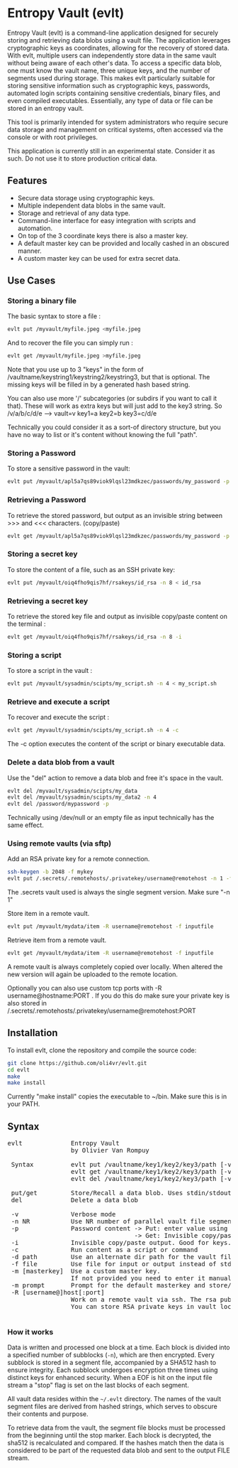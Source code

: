 # Entropy Vault (evlt)

Entropy Vault (evlt) is a command-line application designed for securely storing and retrieving data blobs using a vault file. The application leverages cryptographic keys as coordinates, allowing for the recovery of stored data. With evlt, multiple users can independently store data in the same vault without being aware of each other's data. To access a specific data blob, one must know the vault name, three unique keys, and the number of segments used during storage. This makes evlt particularly suitable for storing sensitive information such as cryptographic keys, passwords, automated login scripts containing sensitive credentials, binary files, and even compiled executables. Essentially, any type of data or file can be stored in an entropy vault.

This tool is primarily intended for system administrators who require secure data storage and management on critical systems, often accessed via the console or with root privileges.

This application is currently still in an experimental state. Consider it as such. Do not use it to store production critical data.

## Features

- Secure data storage using cryptographic keys.
- Multiple independent data blobs in the same vault.
- Storage and retrieval of any data type.
- Command-line interface for easy integration with scripts and automation.
- On top of the 3 coordinate keys there is also a master key.
- A default master key can be provided and locally cashed in an obscured manner.
- A custom master key can be used for extra secret data.

## Use Cases

### Storing a binary file

The basic syntax to store a file :
```bash
evlt put /myvault/myfile.jpeg <myfile.jpeg
```

And to recover the file you can simply run :
```bash
evlt get /myvault/myfile.jpeg >myfile.jpeg
```

Note that you use up to 3 "keys" in the form of /vaultname/keystring1/keystring2/keystring3, but that is optional.
The missing keys will be filled in by a generated hash based string.

You can also use more '/' subcategories (or subdirs if you want to call it that). These will work as extra keys but will just add to the key3 string. So /v/a/b/c/d/e  --> vault=v key1=a key2=b key3=c/d/e

Technically you could consider it as a sort-of directory structure, but you have no way to list or it's content without knowing the full "path".

### Storing a Password

To store a sensitive password in the vault:

```bash
evlt put /myvault/apl5a7qs89viok9lqsl23mdkzec/passwords/my_password -p
```

### Retrieving a Password

To retrieve the stored password, but output as an invisible string between >>> and <<< characters. (copy/paste)

```bash
evlt get /myvault/apl5a7qs89viok9lqsl23mdkzec/passwords/my_password -p
```

### Storing a secret key

To store the content of a file, such as an SSH private key:

```bash
evlt put /myvault/oiq4fho9qis7hf/rsakeys/id_rsa -n 8 < id_rsa
```

### Retrieving a secret key

To retrieve the stored key file and output as invisible copy/paste content on the terminal :

```bash
evlt get /myvault/oiq4fho9qis7hf/rsakeys/id_rsa -n 8 -i
```

### Storing a script

To store a script in the vault :

```bash
evlt put /myvault/sysadmin/scipts/my_script.sh -n 4 < my_script.sh
```

### Retrieve and execute a script

To recover and execute the script :

```bash
evlt get /myvault/sysadmin/scipts/my_script.sh -n 4 -c 
```

The -c option executes the content of the script or binary executable data.

### Delete a data blob from a vault

Use the "del" action to remove a data blob and free it's space in the vault.

```bash
evlt del /myvault/sysadmin/scipts/my_data 
evlt del /myvault/sysadmin/scipts/my_data2 -n 4
evlt del /password/mypassword -p
```

Technically using /dev/null or an empty file as input technically has the same effect.

### Using remote vaults (via sftp)
Add an RSA private key for a remote connection.
```bash
ssh-keygen -b 2048 -f mykey
evlt put /.secrets/.remotehosts/.privatekey/username@remotehost -n 1 -f mykey
```
The .secrets vault used is always the single segment version. Make sure "-n 1"

Store item in a remote vault.
```bash
evlt put /myvault/mydata/item -R username@remotehost -f inputfile
```

Retrieve item from a remote vault.
```bash
evlt get /myvault/mydata/item -R username@remotehost -f inputfile
```

A remote vault is always completely copied over locally. When altered the new version will again be uploaded to the remote location.

Optionally you can also use custom tcp ports with -R username@hostname:PORT .
If you do this do make sure your private key is also stored in /.secrets/.remotehosts/.privatekey/username@remotehost:PORT

## Installation

To install evlt, clone the repository and compile the source code:

```bash
git clone https://github.com/oli4vr/evlt.git
cd evlt
make
make install
```
Currently "make install" copies the executable to ~/bin. Make sure this is in your PATH.

## Syntax

<pre>
evlt             Entropy Vault
                 by Olivier Van Rompuy

 Syntax          evlt put /vaultname/key1/key2/key3/path [-v] [-n NR_SEGMENTS]
                 evlt get /vaultname/key1/key2/key3/path [-v] [-n NR_SEGMENTS]
                 evlt del /vaultname/key1/key2/key3/path [-v] [-n NR_SEGMENTS]

 put/get         Store/Recall a data blob. Uses stdin/stdout by default
 del             Delete a data blob

 -v              Verbose mode
 -n NR           Use NR number of parallel vault file segments. Default=8
 -p              Password content -> Put: enter value using a password prompt
                                  -> Get: Invisible copy/paste output
 -i              Invisible copy/paste output. Good for keys.
 -c              Run content as a script or command
 -d path         Use an alternate dir path for the vault files
 -f file         Use file for input or output instead of stdin or stdout
 -m [masterkey]  Use a custom master key.
                 If not provided you need to enter it manually via a password prompt.
 -m prompt       Prompt for the default masterkey and store/change the value.
 -R [username@]host[:port]
                 Work on a remote vault via ssh. The rsa public key must be in ~/.ssh/authorized_keys on the remote host.
                 You can store RSA private keys in vault location /.secrets/.remotehosts/.privatekey/user@host[:port]

</pre>

### How it works
Data is written and processed one block at a time. Each block is divided into a specified number of subblocks (`-n`), which are then encrypted. Every subblock is stored in a segment file, accompanied by a SHA512 hash to ensure integrity. Each subblock undergoes encryption three times using distinct keys for enhanced security. When a EOF is hit on the input file stream a "stop" flag is set on the last blocks of each segment.

All vault data resides within the `~/.evlt` directory. The names of the vault segment files are derived from hashed strings, which serves to obscure their contents and purpose.

To retrieve data from the vault, the segment file blocks must be processed from the beginning until the stop marker. Each block is decrypted, the sha512 is recalculated and compared. If the hashes match then the data is considered to be part of the requested data blob and sent to the output FILE stream.
